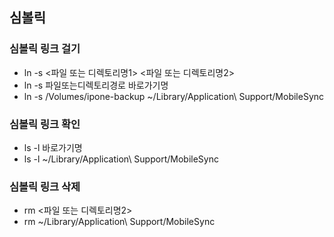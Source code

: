 ## 심볼릭 

### 심볼릭 링크 걸기
- ln -s <파일 또는 디렉토리명1> <파일 또는 디렉토리명2>
- ln -s 파일또는디렉토리경로 바로가기명
- ln -s /Volumes/ipone-backup ~/Library/Application\ Support/MobileSync

### 심볼릭 링크 확인
- ls -l 바로가기명
- ls -l ~/Library/Application\ Support/MobileSync 

### 심볼릭 링크 삭제
- rm <파일 또는 디렉토리명2>
- rm  ~/Library/Application\ Support/MobileSync